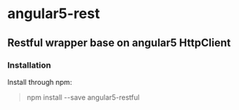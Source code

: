 # angular5-rest

## Restful wrapper base on angular5 HttpClient

### Installation

Install through npm:

> npm install --save angular5-restful
